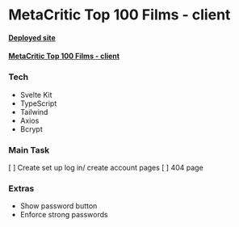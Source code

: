 # MetaCritic Top 100 Films - client

#### [Deployed site]()

#### [MetaCritic Top 100 Films - client]()

### Tech

-  Svelte Kit
-  TypeScript
-  Tailwind
-  Axios
-  Bcrypt

### Main Task

[ ] Create set up log in/ create account pages
[ ] 404 page

### Extras

-  Show password button
-  Enforce strong passwords
